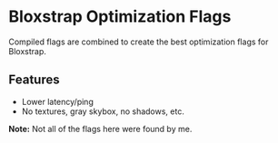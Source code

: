 # Bloxstrap Optimization Flags
Compiled flags are combined to create the best optimization flags for Bloxstrap.

## Features
- Lower latency/ping
- No textures, gray skybox, no shadows, etc.

**Note:** Not all of the flags here were found by me.
